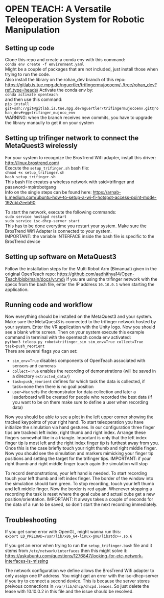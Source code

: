 # OPEN TEACH: A Versatile Teleoperation System for Robotic Manipulation
## Setting up code
Clone this repo and create a conda env with this command:\
```conda env create -f environment.yaml```\
Might be a couple of packages that are not included, just install those when trying to run the code.\
Also install the library on the rohan_dev branch of this repo: https://gitlab.is.tue.mpg.de/nguertler/trifingermujocoenv/-/tree/rohan_dev?ref_type=heads\
Activate the conda env by:\
```conda activate openteach```\
and then use this command:\
```pip install git+ssh://git@gitlab.is.tue.mpg.de/nguertler/trifingermujocoenv.git@rohan_dev#egg=trifinger_mujoco_env```\
WARNING: when the branch receives new commits, you have to upgrade the library manaully to get it on your system

## Setting up trifinger network to connect the MetaQuest3 wirelessly
For your system to recognize the BrosTrend Wifi adapter, install this driver: http://linux.brostrend.com/ \
Execute the ```setup_trifinger.sh``` bash file: \
```chmod +x setup_trifinger.sh```\
```bash setup_trifinger.sh```\
This bash file creates a wireless network with ssid=trifinger and password=mpirobotgang \
Info on the single steps can be found here: https://arnab-k.medium.com/ubuntu-how-to-setup-a-wi-fi-hotspot-access-point-mode-192cbb2eeb90

To start the network, execute the following commands: \
```sudo service hostapd restart```\
```sudo service isc-dhcp-server start```\
This has to be done everytime you restart your system. Make sure the BrosTrend Wifi Adapter is connected to your system.\
IMPORTANT: the variable INTERFACE inside the bash file is specific to the BrosTrend device

## Setting up software on MetaQuest3
Follow the installation steps for the Multi Robot Arm (Bimanual) given in the original OpenTeach repo: https://github.com/aadhithya14/Open-Teach/blob/main/docs/vr.md\
If you are using the trifinger network with the specs from the bash file, enter the IP address ```10.10.0.1``` when starting the application.

## Running code and workflow
Now everything should be installed on the MetaQuest3 and your system. Make sure the MetaQuest3 is connected to the trifinger network hosted by your system. Enter the VR application with the Unity logo. Now you should see a blank white screen. Then on your system execute this example command in terminal with the openteach conda env activated:\
```python3 teleop.py robot=trifinger_sim sim_env=True collect=True task=push_reorient```\
There are several flags you can set:
- ```sim_env=True``` disables components of OpenTeach associated with sensors and cameras
- ```collect=True``` enables the recording of demonstrations (will be saved in a directory ```extracted_data/```)
- ```task=push_reorient``` defines for which task the data is collected, if task=none then there is no goal position
- ```user=Max``` sets the demonstrator for data collection and later a leaderboard will be created for people who recorded the best data (if you want to be on there make sure to define a user when recording data)

Now you should be able to see a plot in the left upper corner showing the tracked keypoints of your right hand. To start teleoperation you have initialize the simulation via hand gestures. In our configuration three finger tips are tracked: left index, right thumb and right index. Arrange these fingers somewhat like in a triangle. Important is only that the left index finger tip is most left and the right index finger tip is furthest away from you. Once this is the case briefly touch your right thumb and right middle finger. Now you should see the simulation and markers mimicking your finger tip positions and setting the target for the trifinger tips. IMPORTANT: if your right thumb and right middle finger touch again the simulation will stop

To record demonstrations, your left hand is needed. To start recording touch your left thumb and left index finger. The border of the window into the simulation should turn green. To stop recording, touch your left thumb and left middle finger. Now the border is red again. Whenever stopping a recording the task is reset where the goal cube and actual cube get a new position/orientation. IMPORTANT: It always takes a couple of seconds for the data of a run to be saved, so don't start the next recording immediately.

## Troubleshooting

If you get some error with OpenGL, might wanna run this:\
```export LD_PRELOAD=/usr/lib/x86_64-linux-gnu/libstdc++.so.6```

If you get an error when trying to run the ```setup_trifinger.bash``` file and it stems from ```/etc/network/interfaces``` then this might solve it: https://askubuntu.com/questions/1276847/looking-for-etc-network-interfaces-is-missing

The network configuration we define allows the BrosTrend Wifi adapter to only assign one IP address. You might get an error with the isc-dhcp-server if you try to connect a second device. This is because the server stores preivous connections in ```/var/lib/dhcp/dhcpd.leases```. So just delete the lease with 10.10.0.2 in this file and the issue should be resolved.



